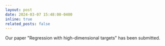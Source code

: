 ```yaml
---
layout: post
date: 2024-03-07 15:48:00-0400
inline: true
related_posts: false
---
```

Our paper "Regression with high-dimensional targets" has been submitted.